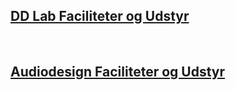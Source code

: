 ## [DD Lab Faciliteter og Udstyr](https://raggedyann.github.io/TestTheme/dd-inf/)
&nbsp;
## [Audiodesign Faciliteter og Udstyr](https://raggedyann.github.io/TestTheme/audiodesign/)

<section id="demo" markdown="block"></section>

<script type="text/javascript">
var txtFile = new XMLHttpRequest();
txtFile.onload = function() {
    allText = txtFile.responseText;
    allTextLines = allText.split(/\r\n|\n/);
    for(var i = 1; i < allTextLines.length; i++) {
      elements = allTextLines[i].split(",");
      document.getElementById("demo").innerHTML += '<a href="#' + i + '">' + elements[0] + '</a><br/>';
    }
    document.getElementById("demo").innerHTML += '<hr>';

    for(var i = 1; i < allTextLines.length; i++) {
        elements = allTextLines[i].split(",");
        document.getElementById("demo").innerHTML += '<h2 id=' + i + '>' + elements[0] + '</h2>';
        document.getElementById("demo").innerHTML += '<br/><table><tr><td><img src="' + elements[1] + '" alt="' + elements[0] + '"' + 'style="width: 200px;" /></td> <td><p>' + elements[2] + '<br/><b>' + elements[3]; + '</b></p></td></tr></table><br/>';
    }
}

txtFile.open("get", "test2.csv", true);
txtFile.send();
</script>
